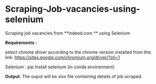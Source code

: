 # Scraping-Job-vacancies-using-selenium
Scraping job vacancies from **indeed.com ** using Selenium 


**Requirements :**

select chrome driver according to the chrome version installed from this link: https://sites.google.com/chromium.org/driver/?pli=1 

Selenium : pip Install selenium (in conda environment)

**Output**: The ouput will be xlsx file containing details of job scraped.
